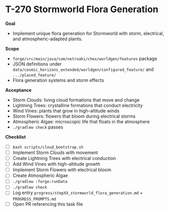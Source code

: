 # T-270 Stormworld Flora Generation

**Goal**

- Implement unique flora generation for Stormworld with storm, electrical, and atmospheric-adapted plants.

**Scope**

- `forge/src/main/java/com/netroaki/chex/worldgen/features` package
- JSON definitions under `data/cosmic_horizons_extended/worldgen/configured_feature/` and `.../placed_feature/`
- Flora generation systems and storm effects

**Acceptance**

- Storm Clouds: living cloud formations that move and change
- Lightning Trees: crystalline formations that conduct electricity
- Wind Vines: plants that grow in high-altitude winds
- Storm Flowers: flowers that bloom during electrical storms
- Atmospheric Algae: microscopic life that floats in the atmosphere
- `./gradlew check` passes

**Checklist**

- [ ] `bash scripts/cloud_bootstrap.sh`
- [ ] Implement Storm Clouds with movement
- [ ] Create Lightning Trees with electrical conduction
- [ ] Add Wind Vines with high-altitude growth
- [ ] Implement Storm Flowers with electrical bloom
- [ ] Create Atmospheric Algae
- [ ] `./gradlew :forge:runData`
- [ ] `./gradlew check`
- [ ] Log entry `progress/stepXX_stormworld_flora_generation.md` + `PROGRESS_PROMPTS.md`
- [ ] Open PR referencing this task file
